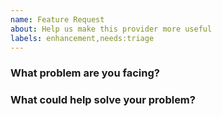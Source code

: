 ```yaml
---
name: Feature Request
about: Help us make this provider more useful
labels: enhancement,needs:triage
---
```

<!--
Thank you for helping to improve this provider!

Please be sure to search for open issues before raising a new one. We use issues
for bug reports and feature requests.
-->

### What problem are you facing?

<!--
Please tell us a little about your use case - it's okay if it's hypothetical!
Leading with this context helps frame the feature request so we can ensure we
implement it sensibly.
--->

### What could help solve your problem?

<!--
Let us know how you think could help with your use case. 
-->
